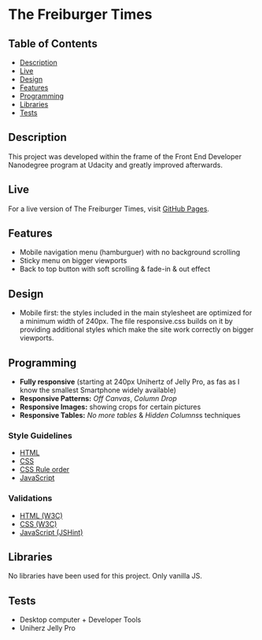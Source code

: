 # The Freiburger Times

## Table of Contents
- [Description](#description)
- [Live](#live)
- [Design](#design)
- [Features](#features)
- [Programming](#programming)
- [Libraries](#libraries)
- [Tests](#tests)

## Description
This project was developed within the frame of the Front End Developer Nanodegree program at Udacity and greatly improved afterwards.

## Live
For a live version of The Freiburger Times, visit [GitHub Pages](https://vibueno.github.io/thefreiburgertimes).

## Features
* Mobile navigation menu (hamburguer) with no background scrolling
* Sticky menu on bigger viewports
* Back to top button with soft scrolling & fade-in & out effect

## Design
* Mobile first: the styles included in the main stylesheet are optimized for a minimum width of 240px. The file responsive.css builds on it by providing additional styles which make the site work correctly on bigger viewports.

## Programming
* **Fully responsive** (starting at 240px Unihertz of Jelly Pro, as fas as I know the smallest Smartphone widely available)
* **Responsive Patterns:** *Off Canvas*, *Column Drop*
* **Responsive Images:** showing crops for certain pictures
* **Responsive Tables:** *No more tables* & *Hidden Columns*s techniques

### Style Guidelines
* [HTML](http://udacity.github.io/frontend-nanodegree-styleguide/index.html)
* [CSS](http://udacity.github.io/frontend-nanodegree-styleguide/css.html)
* [CSS Rule order](https://9elements.com/css-rule-order)
* [JavaScript](http://udacity.github.io/frontend-nanodegree-styleguide/javascript.html)

### Validations
* [HTML (W3C)](https://validator.w3.org)
* [CSS (W3C)](https://jigsaw.w3.org/css-validator)
* [JavaScript (JSHint)](https://jshint.com)

## Libraries
No libraries have been used for this project. Only vanilla JS.

## Tests
* Desktop computer + Developer Tools
* Uniherz Jelly Pro